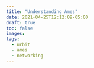 ```yaml
---
title: "Understanding Ames"
date: 2021-04-25T12:12:09-05:00
draft: true
toc: false
images:
tags: 
  - urbit
  - ames
  - networking
---
```


